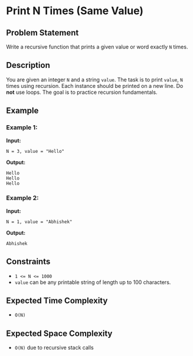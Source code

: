 # Print N Times (Same Value)

## Problem Statement

Write a recursive function that prints a given value or word exactly `N` times.

## Description

You are given an integer `N` and a string `value`. The task is to print `value`, `N` times using recursion. Each instance should be printed on a new line. Do **not** use loops. The goal is to practice recursion fundamentals.

## Example

### Example 1:
**Input:**
```
N = 3, value = "Hello"
```
**Output:**
```
Hello
Hello
Hello
```

### Example 2:
**Input:**
```
N = 1, value = "Abhishek"
```
**Output:**
```
Abhishek
```

## Constraints
- `1 <= N <= 1000`
- `value` can be any printable string of length up to 100 characters.

## Expected Time Complexity
- `O(N)`

## Expected Space Complexity
- `O(N)` due to recursive stack calls

